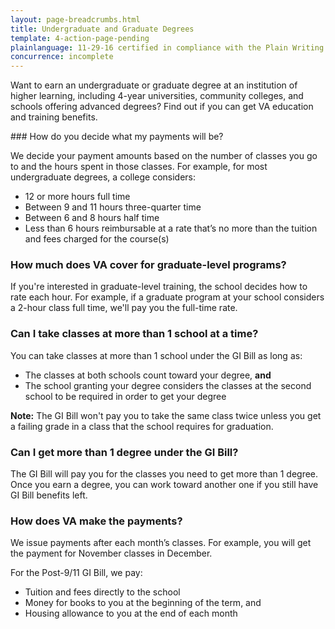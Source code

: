 ```yaml
---
layout: page-breadcrumbs.html
title: Undergraduate and Graduate Degrees
template: 4-action-page-pending
plainlanguage: 11-29-16 certified in compliance with the Plain Writing Act
concurrence: incomplete
---
```


Want to earn an undergraduate or graduate degree at an institution of higher learning, including 4-year universities, community colleges, and schools offering advanced degrees? Find out if you can get VA education and training benefits.


<div class="call-out" markdown="1">
### How do you decide what my payments will be?

We decide your payment amounts based on the number of classes you go to and the hours spent in those classes. For example, for most undergraduate degrees, a college considers:

  -	12 or more hours full time
  -	Between 9 and 11 hours three-quarter time
  -	Between 6 and 8 hours half time
  -	Less than 6 hours reimbursable at a rate that’s no more than the tuition and fees charged for the course(s)
</div>

### How much does VA cover for graduate-level programs?

If you're interested in graduate-level training, the school decides how to rate each hour. For example, if a graduate program at your school considers a 2-hour class full time, we'll pay you the full-time rate.

### Can I take classes at more than 1 school at a time?

You can take classes at more than 1 school under the GI Bill as long as: 
- The classes at both schools count toward your degree, **and** 
- The school granting your degree considers the classes at the second school to be required in order to get your degree

**Note:** The GI Bill won't pay you to take the same class twice unless you get a failing grade in a class that the school requires for graduation.

### Can I get more than 1 degree under the GI Bill?

The GI Bill will pay you for the classes you need to get more than 1 degree. Once you earn a degree, you can work toward another one if you still have GI Bill benefits left.

### How does VA make the payments?

We issue payments after each month’s classes. For example, you will get the payment for November classes in December. 

For the Post-9/11 GI Bill, we pay: 
- Tuition and fees directly to the school
- Money for books to you at the beginning of the term, and 
- Housing allowance to you at the end of each month
